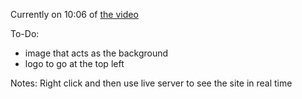 Currently on 10:06 of [the video](https://www.youtube.com/watch?v=0YFrGy_mzjY)

To-Do:
- image that acts as the background
- logo to go at the top left

Notes:
Right click and then use live server to see the site in real time

